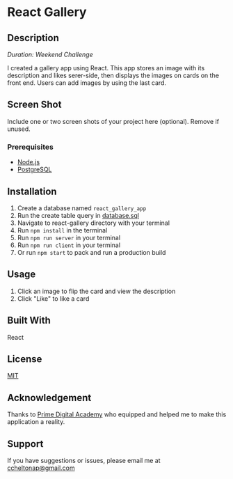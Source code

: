 # React Gallery

## Description

_Duration: Weekend Challenge_

I created a gallery app using React. This app stores an image with its description and likes serer-side, then displays the images on cards on the front end. Users can add images by using the last card.

## Screen Shot

Include one or two screen shots of your project here (optional). Remove if unused.

### Prerequisites

- [Node.js](https://nodejs.org/en/)
- [PostgreSQL](https://www.postgresql.org/)

## Installation

1. Create a database named `react_gallery_app`
1. Run the create table query in [database.sql](./database.sql)
1. Navigate to react-gallery directory with your terminal
1. Run `npm install` in the terminal
1. Run `npm run server` in your terminal
1. Run `npm run client` in your terminal
1. Or run `npm start` to pack and run a production build

## Usage

1. Click an image to flip the card and view the description
2. Click "Like" to like a card

## Built With

React

## License

[MIT](./LICENSE.txt)

## Acknowledgement

Thanks to [Prime Digital Academy](www.primeacademy.io) who equipped and helped me to make this application a reality.

## Support

If you have suggestions or issues, please email me at [ccheltonap@gmail.com](mailto:ccheltonap@gmai.com)

